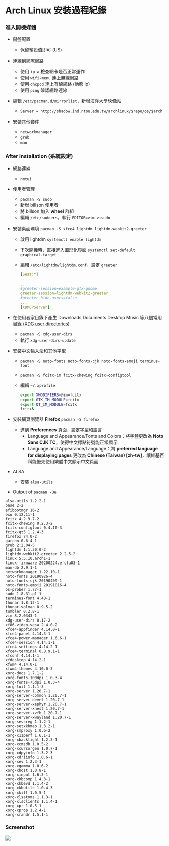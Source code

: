 # **Arch Linux 安裝過程紀錄**

### 進入開機媒體

- 鍵盤配置
    - 保留預設值即可 (US)

- 連線到網際網路
    - 使用 `ip a` 檢查網卡是否正常運作
    - 使用 `wifi-menu` 連上無線網路
    - 使用 `dhcpcd` 連上有線網路 (動態 ip)
    - 使用 `ping` 確認網路連線

- 編輯 `/etc/pacman.d/mirrorlist`，新增海洋大學映像站
    -  `Server = http://shadow.ind.ntou.edu.tw/archlinux/$repo/os/$arch`

- 安裝其他套件
    - `networkmanager`
    - `grub`
    - `man`

### After installation (系統設定)

- 網路連線
    - `nmtui`

- 使用者管理
    - `pacman -S sudo`
    - 新增 billson 使用者
    - 將 billson 加入 **wheel** 群組
    - 編輯 `/etc/sudoers`，執行 `EDITOR=vim visudo`

- 安裝桌面環境 `pacman -S xfce4 lightdm lightdm-webkit2-greeter`
    - 啟用 lightdm `systemctl enable lightdm`
    - 下次開機時，直接進入圖形化界面 `systemctl set-default graphical.target`
    - 編輯 `/etc/lightdm/lightdm.conf`，設定 `greeter`
        
        ``` yaml
        [Seat:*]
        ...
        ...
        #greeter-session=example-gtk-gnome
        greeter-session=lightdm-webkit2-greeter
        #greeter-hide-users=false        
        ...
        [XDMCPServer]
        ```        

- 在使用者家目錄下產生 Downloads Documents Desktop Music 等八個常用目錄 ([XDG user directories](https://wiki.archlinux.org/index.php/XDG_user_directories))
    - `pacman -S xdg-user-dirs`
    - 執行 `xdg-user-dirs-update`

- 安裝中文輸入法和其他字型
    - `pacman -S noto-fonts noto-fonts-cjk noto-fonts-emoji terminus-font`
    - `pacman -S fcitx-im fcitx-chewing fcitx-configtool`
    - 編輯 `~/.xprofile`
        
        ``` bash
        export XMODIFIERS=@im=fcitx
        export GTK_IM_MODULE=fcitx
        export QT_IM_MODULE=fcitx
        fcitx&
        ```        

- 安裝網頁瀏覽器 **Firefox** `pacman -S firefox` 
    - 進到 **Preferences** 頁面，設定字型和語言
        - Language and Appearance/Fonts and Colors：將字體更改為 **Noto Sans CJK TC**，使得中文標點符號能正常顯示
        - Language and Appearance/Language：將 **preferred language for displaying pages** 更改為 **Chinese (Taiwan) [zh-tw]**，讓維基百科能優先使用繁體中文顯示中文頁面


- ALSA
    - 安裝 `alsa-utils`

- Output of `pacman -Qe`

```
alsa-utils 1.2.2-1
base 2-2
efibootmgr 16-2
exo 0.12.11-1
fcitx 4.2.9.7-2
fcitx-chewing 0.2.3-2
fcitx-configtool 0.4.10-3
fcitx-qt5 1.2.4-3
firefox 74.0-2
garcon 0.6.4-1
grub 2:2.04-5
lightdm 1:1.30.0-2
lightdm-webkit2-greeter 2.2.5-2
linux 5.5.10.arch1-1
linux-firmware 20200224.efcfa03-1
man-db 2.9.1-1
networkmanager 1.22.10-1
noto-fonts 20190926-4
noto-fonts-cjk 20190409-1
noto-fonts-emoji 20191016-4
os-prober 1.77-1
sudo 1.8.31.p1-1
terminus-font 4.48-1
thunar 1.8.12-1
thunar-volman 0.9.5-2
tumbler 0.2.8-1
vim 8.2.0343-1
xdg-user-dirs 0.17-2
xf86-video-vesa 2.4.0-2
xfce4-appfinder 4.14.0-1
xfce4-panel 4.14.3-1
xfce4-power-manager 1.6.6-1
xfce4-session 4.14.1-1
xfce4-settings 4.14.2-1
xfce4-terminal 0.8.9.1-1
xfconf 4.14.1-1
xfdesktop 4.14.2-1
xfwm4 4.14.0-1
xfwm4-themes 4.10.0-3
xorg-docs 1.7.1-2
xorg-fonts-100dpi 1.0.3-4
xorg-fonts-75dpi 1.0.3-4
xorg-luit 1.1.1-3
xorg-server 1.20.7-1
xorg-server-common 1.20.7-1
xorg-server-devel 1.20.7-1
xorg-server-xephyr 1.20.7-1
xorg-server-xnest 1.20.7-1
xorg-server-xvfb 1.20.7-1
xorg-server-xwayland 1.20.7-1
xorg-sessreg 1.1.2-1
xorg-setxkbmap 1.3.2-1
xorg-smproxy 1.0.6-2
xorg-x11perf 1.6.1-1
xorg-xbacklight 1.2.3-1
xorg-xcmsdb 1.0.5-2
xorg-xcursorgen 1.0.7-1
xorg-xdpyinfo 1.3.2-3
xorg-xdriinfo 1.0.6-1
xorg-xev 1.2.3-1
xorg-xgamma 1.0.6-2
xorg-xhost 1.0.8-1
xorg-xinput 1.6.3-1
xorg-xkbcomp 1.4.3-1
xorg-xkbevd 1.1.4-2
xorg-xkbutils 1.0.4-3
xorg-xkill 1.0.5-1
xorg-xlsatoms 1.1.3-1
xorg-xlsclients 1.1.4-1
xorg-xpr 1.0.5-1
xorg-xprop 1.2.4-1
xorg-xrandr 1.5.1-1
```

### Screenshot
![](https://i.imgur.com/PvmmCrh.png)
